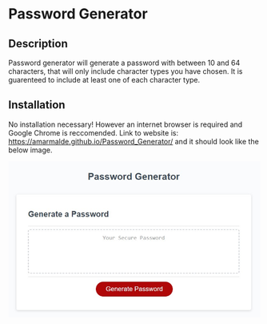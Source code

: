 # Password Generator

## Description

Password generator will generate a password with between 10 and 64 characters, that will only include character types you have chosen. It is guarenteed to include at least one of each character type.

## Installation

No installation necessary! However an internet browser is required and Google Chrome is reccomended. Link to website is: https://amarmalde.github.io/Password_Generator/ and it should look like the below image.

<img title="password generator screenshot" src="assets\website_screenshot.jpg"/>